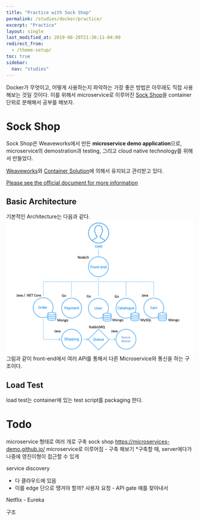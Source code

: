 ```yaml
---
title: "Practice with Sock Shop"
permalink: /studies/docker/practice/
excerpt: "Practice"
layout: single
last_modified_at: 2019-08-20T21:36:11-04:00
redirect_from:
  - /theme-setup/
toc: true
sidebar:
  nav: "studies"
---
```

Docker가 무엇이고, 어떻게 사용하는지 파악하는 가장 좋은 방법은 아무래도 직접 사용해보는 것일 것이다. 이를 위해서 microservice로 이루어진 [Sock Shop](https://microservices-demo.github.io/)을 container 단위로 분해해서 공부를 해보자.

# Sock Shop
Sock Shop은 Weaveworks에서 만든 **microservice demo application**으로, microservice의 demostration과 testing, 그리고 cloud native technology를 위해서 만들었다.

[Weaveworks](https://www.weave.works/)와 [Container Solution](https://www.container-solutions.com/)에 의해서 유지되고 관리받고 있다.

[Please see the official document for more information](https://microservices-demo.github.io/)

## Basic Architecture
기본적인 Architecture는 다음과 같다.
![Architecture](https://github.com/microservices-demo/microservices-demo.github.io/blob/HEAD/assets/Architecture.png)
그림과 같이 front-end에서 여러 API를 통해서 다른 Microservice와 통신을 하는 구조이다.

## Load Test
load test는 container에 있는 test script를 packaging 한다.

# Todo
microservice 형태로 여러 개로 구축
sock shop
https://microservices-demo.github.io/
microservice로 이루어짐 - 구축 해보기
*구축할 때, server에다가
나중에 영진이형이 접근할 수 있게

service discovery
 - 다 클라우드에 있음
 - 이를 edge 단으로 땡겨야 할까?
사용자 요청 - API gate
얘를 찾아내서 

Netflix - Eureka

구조
